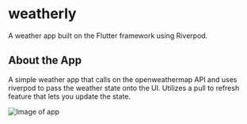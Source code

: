 # weatherly

A weather app built on the Flutter framework using Riverpod.

## About the App

A simple weather app that calls on the openweathermap API and uses riverpod to pass the weather state onto the UI. Utilizes a pull to refresh feature that lets you update the state.

![Image of app](https://i.imgur.com/DnQNDls.jpg)
